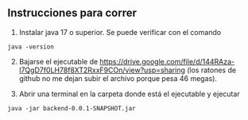 ## Instrucciones para correr
1. Instalar java 17 o superior. Se puede verificar con el comando
```
java -version
```
2. Bajarse el ejecutable de https://drive.google.com/file/d/144RAza-l7QgD7f0LH78f8XT2RxxF9COn/view?usp=sharing (los ratones de github no me dejan subir el archivo porque pesa 46 megas).

3. Abrir una terminal en la carpeta donde está el ejecutable y ejecutar
```
java -jar backend-0.0.1-SNAPSHOT.jar
```
